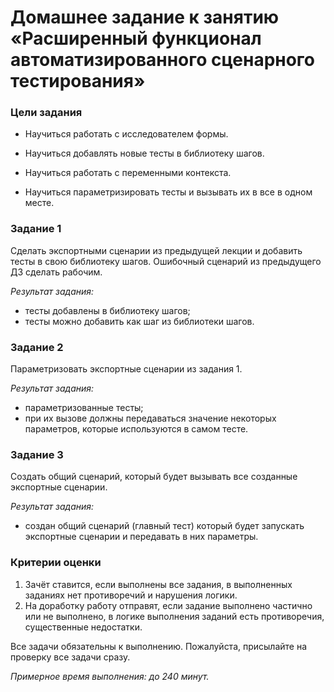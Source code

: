 # Домашнее задание к занятию «Расширенный функционал автоматизированного сценарного тестирования»


### Цели задания

* Научиться работать с исследователем формы.

* Научиться добавлять новые тесты в библиотеку шагов.

* Научиться работать с переменными контекста.

* Научиться параметризировать тесты и вызывать их в все в одном месте.


### Задание 1

Сделать экспортными сценарии из предыдущей лекции и добавить тесты в свою библиотеку шагов. Ошибочный сценарий из предыдущего ДЗ сделать рабочим.

*Результат задания:*
* тесты добавлены в библиотеку шагов;
* тесты можно добавить как шаг из библиотеки шагов.


### Задание 2

Параметризовать экспортные сценарии из задания 1.

*Результат задания:*
* параметризованные тесты;
* при их вызове должны передаваться значение некоторых параметров, которые используются в самом тесте.



### Задание 3

Создать общий сценарий, который будет вызывать все созданные экспортные сценарии.

*Результат задания:*

* создан общий сценарий (главный тест) который будет запускать экспортные сценарии и передавать в них параметры.


### Критерии оценки

1. Зачёт ставится, если выполнены все задания, в выполненных заданиях нет противоречий и нарушения логики. 
2. На доработку работу отправят, если задание выполнено частично или не выполнено, в логике выполнения заданий есть противоречия, существенные недостатки.

Все задачи обязательны к выполнению. Пожалуйста, присылайте на проверку все задачи сразу.



*Примерное время выполнения: до 240 минут.*

